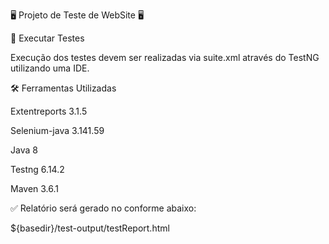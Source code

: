 🖥️ Projeto de Teste de WebSite 🖥️

🧪 Executar Testes

Execução dos testes devem ser realizadas via suite.xml através do TestNG utilizando uma IDE.

🛠️ Ferramentas Utilizadas

Extentreports 3.1.5

Selenium-java 3.141.59

Java 8

Testng 6.14.2

Maven 3.6.1

✅ Relatório será gerado no conforme abaixo:

${basedir}/test-output/testReport.html

